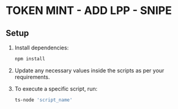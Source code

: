 # TOKEN MINT - ADD LPP - SNIPE

## Setup

1. Install dependencies:
   ```bash
   npm install
2. Update any necessary values inside the scripts as per your requirements.

3. To execute a specific script, run:
    ```bash
    ts-node 'script_name'